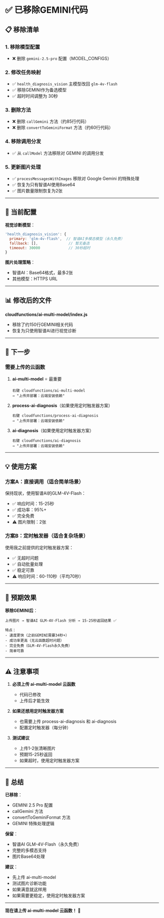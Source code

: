 # ✅ 已移除GEMINI代码

## 📋 移除清单

### 1. 移除模型配置
- ❌ 删除 `gemini-2.5-pro` 配置（MODEL_CONFIGS）

### 2. 修改任务映射
- ✅ `health_diagnosis_vision` 主模型改回 `glm-4v-flash`
- ✅ 移除GEMINI作为备选模型
- ✅ 超时时间调整为 30秒

### 3. 删除方法
- ❌ 删除 `callGemini` 方法（约85行代码）
- ❌ 删除 `convertToGeminiFormat` 方法（约60行代码）

### 4. 移除调用分发
- ✅ 从 `callModel` 方法移除对 GEMINI 的调用分发

### 5. 更新图片处理
- ✅ `processMessagesWithImages` 移除对 Google Gemini 的特殊处理
- ✅ 恢复为只有智谱AI使用Base64
- ✅ 图片数量限制恢复为2张

---

## 🎯 当前配置

**视觉诊断模型**：
```javascript
'health_diagnosis_vision': {
  primary: 'glm-4v-flash',  // 智谱AI多模态模型（永久免费）
  fallback: [],              // 暂无备选
  timeout: 30000             // 30秒超时
}
```

**图片处理策略**：
- 智谱AI：Base64格式，最多2张
- 其他模型：HTTPS URL

---

## 📊 修改后的文件

**cloudfunctions/ai-multi-model/index.js**
- 移除了约150行GEMINI相关代码
- 恢复为只使用智谱AI进行视觉诊断

---

## 🚀 下一步

### 需要上传的云函数

1. **ai-multi-model** ⭐ 最重要
   ```
   右键 cloudfunctions/ai-multi-model
   → "上传并部署：云端安装依赖"
   ```

2. **process-ai-diagnosis**（如果使用定时触发器方案）
   ```
   右键 cloudfunctions/process-ai-diagnosis
   → "上传并部署：云端安装依赖"
   ```

3. **ai-diagnosis**（如果使用定时触发器方案）
   ```
   右键 cloudfunctions/ai-diagnosis
   → "上传并部署：云端安装依赖"
   ```

---

## 💡 使用方案

### 方案A：直接调用（适合简单场景）

保持现状，使用智谱AI的GLM-4V-Flash：
- ✅ 响应时间：15-25秒
- ✅ 成功率：95%+
- ✅ 完全免费
- ⚠️ 图片限制：2张

### 方案B：定时触发器（适合复杂场景）

使用我之前提供的定时触发器方案：
- ✅ 无超时问题
- ✅ 自动批量处理
- ✅ 稳定可靠
- ⚠️ 响应时间：60-110秒（平均70秒）

---

## 🎊 预期效果

**移除GEMINI后**：

```
上传图片 → 智谱AI GLM-4V-Flash 分析 → 15-25秒返回结果 ✅

特点：
- 速度更快（之前GEMINI需要34秒+）
- 成功率更高（无云函数超时问题）
- 完全免费（GLM-4V-Flash永久免费）
- 简单可靠
```

---

## ⚠️ 注意事项

1. **必须上传 ai-multi-model 云函数**
   - 代码已修改
   - 上传后才能生效

2. **如果还想用定时触发器方案**
   - 也需要上传 process-ai-diagnosis 和 ai-diagnosis
   - 配置定时触发器（每分钟）

3. **测试建议**
   - 上传1-2张清晰图片
   - 预期15-25秒返回
   - 如果超时，使用定时触发器方案

---

## 📝 总结

**已移除**：
- GEMINI 2.5 Pro 配置
- callGemini 方法
- convertToGeminiFormat 方法
- GEMINI 特殊处理逻辑

**保留**：
- 智谱AI GLM-4V-Flash（永久免费）
- 完整的多模态支持
- 图片Base64处理

**建议**：
- 先上传 ai-multi-model
- 测试图片诊断功能
- 如果满意就这样用
- 如果需要更稳定，使用定时触发器方案

---

**现在请上传 ai-multi-model 云函数！** 🚀

